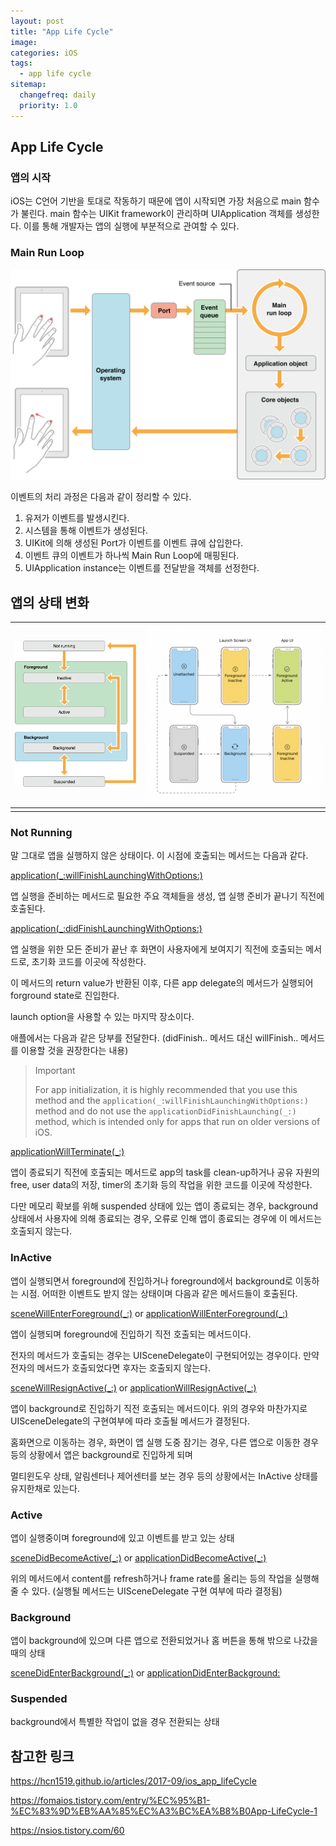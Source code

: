 ```yaml
---
layout: post
title: "App Life Cycle"
image:
categories: iOS
tags: 
  - app life cycle
sitemap:
  changefreq: daily
  priority: 1.0
---
```


## App Life Cycle

### 앱의 시작

iOS는 C언어 기반을 토대로 작동하기 때문에 앱이 시작되면 가장 처음으로 main 함수가 불린다. main 함수는 UIKit framework이 관리하며 UIApplication 객체를 생성한다. 이를 통해 개발자는 앱의 실행에 부분적으로 관여할 수 있다.



### Main Run Loop

<img src="https://raw.githubusercontent.com/Neph3779/Blog-Image/forUpload/img/20210711155954.PNG" alt="img" style="zoom:50%;" />

이벤트의 처리 과정은 다음과 같이 정리할 수 있다.

1. 유저가 이벤트를 발생시킨다.
2. 시스템을 통해 이벤트가 생성된다.
3. UIKit에 의해 생성된 Port가 이벤트를 이벤트 큐에 삽입한다.
4. 이벤트 큐의 이벤트가 하나씩 Main Run Loop에 매핑된다.
5. UIApplication instance는 이벤트를 전달받을 객체를 선정한다.



## 앱의 상태 변화

| <img src="https://raw.githubusercontent.com/Neph3779/Blog-Image/forUpload/img/20210711160214.PNG" alt="img" style="zoom:50%;" /> | <img src="https://raw.githubusercontent.com/Neph3779/Blog-Image/forUpload/img/20210711160423.png" alt="123540849-04b7c100-d77c-11eb-9b13-a08e8daf0ed9" style="zoom:50%;" /> |
| ------------------------------------------------------------ | ------------------------------------------------------------ |
|                                                              |                                                              |



### Not Running

말 그대로 앱을 실행하지 않은 상태이다. 이 시점에 호출되는 메서드는 다음과 같다.

[application(_:willFinishLaunchingWithOptions:)](https://developer.apple.com/documentation/uikit/uiapplicationdelegate/1623032-application)

앱 실행을 준비하는 메서드로 필요한 주요 객체들을 생성, 앱 실행 준비가 끝나기 직전에 호출된다.

[application(_:didFinishLaunchingWithOptions:)](https://developer.apple.com/documentation/uikit/uiapplicationdelegate/1622921-application)

앱 실행을 위한 모든 준비가 끝난 후 화면이 사용자에게 보여지기 직전에 호출되는 메서드로, 초기화 코드를 이곳에 작성한다. 

이 메서드의 return value가 반환된 이후, 다른 app delegate의 메서드가 실행되어 forground state로 진입한다. 

launch option을 사용할 수 있는 마지막 장소이다.

애플에서는 다음과 같은 당부를 전달한다. (didFinish.. 메서드 대신  willFinish.. 메서드를 이용할 것을 권장한다는 내용)

> Important
>
> For app initialization, it is highly recommended that you use this method and the `application(_:willFinishLaunchingWithOptions:)` method and do not use the `applicationDidFinishLaunching(_:)` method, which is intended only for apps that run on older versions of iOS.

[applicationWillTerminate(_:)](https://developer.apple.com/documentation/uikit/uiapplicationdelegate/1623111-applicationwillterminate) 

앱이 종료되기 직전에 호출되는 메서드로 app의 task를 clean-up하거나 공유 자원의 free, user data의 저장, timer의 초기화 등의 작업을 위한 코드를 이곳에 작성한다.

다만 메모리 확보를 위해 suspended 상태에 있는 앱이 종료되는 경우, background 상태에서 사용자에 의해 종료되는 경우, 오류로 인해 앱이 종료되는 경우에 이 메서드는 호출되지 않는다.



### InActive

앱이 실행되면서 foreground에 진입하거나 foreground에서 background로 이동하는 시점. 어떠한 이벤트도 받지 않는 상태이며 다음과 같은 메서드들이 호출된다.

[sceneWillEnterForeground(_:)](https://developer.apple.com/documentation/uikit/uiscenedelegate/3197918-scenewillenterforeground) or  [applicationWillEnterForeground(_:)](https://developer.apple.com/documentation/uikit/uiapplicationdelegate/1623076-applicationwillenterforeground)

앱이 실행되며 foreground에 진입하기 직전 호출되는 메서드이다.

전자의 메서드가 호출되는 경우는 UISceneDelegate이 구현되어있는 경우이다. 만약 전자의 메서드가 호출되었다면 후자는 호출되지 않는다.

[sceneWillResignActive(_:)](https://developer.apple.com/documentation/uikit/uiscenedelegate/3197919-scenewillresignactive) or  [applicationWillResignActive(_:)](https://developer.apple.com/documentation/uikit/uiapplicationdelegate/1622950-applicationwillresignactive)

앱이 background로 진입하기 직전 호출되는 메서드이다. 위의 경우와 마찬가지로 UISceneDelegate의 구현여부에 따라 호출될 메서드가 결정된다.

홈화면으로 이동하는 경우, 화면이 앱 실행 도중 잠기는 경우, 다른 앱으로 이동한 경우 등의 상황에서 앱은 background로 진입하게 되며

멀티윈도우 상태, 알림센터나 제어센터를 보는 경우 등의 상황에서는 InActive 상태를 유지한채로 있는다.




### Active

앱이 실행중이며 foreground에 있고 이벤트를 받고 있는 상태

[sceneDidBecomeActive(_:)](https://developer.apple.com/documentation/uikit/uiscenedelegate/3197915-scenedidbecomeactive) or [applicationDidBecomeActive(_:)](https://developer.apple.com/documentation/uikit/uiapplicationdelegate/1622956-applicationdidbecomeactive)

위의 메서드에서 content를 refresh하거나 frame rate를 올리는 등의 작업을 실행해줄 수 있다. (실행될 메서드는 UISceneDelegate 구현 여부에 따라 결정됨)

### Background

앱이 background에 있으며 다른 앱으로 전환되었거나 홈 버튼을 통해 밖으로 나갔을 때의 상태

[sceneDidEnterBackground(_:)](https://developer.apple.com/documentation/uikit/uiscenedelegate/3197917-scenedidenterbackground?language=objc) or [applicationDidEnterBackground:](https://developer.apple.com/documentation/uikit/uiapplicationdelegate/1622997-applicationdidenterbackground?language=objc)

### Suspended

background에서 특별한 작업이 없을 경우 전환되는 상태



## 참고한 링크

https://hcn1519.github.io/articles/2017-09/ios_app_lifeCycle

https://fomaios.tistory.com/entry/%EC%95%B1-%EC%83%9D%EB%AA%85%EC%A3%BC%EA%B8%B0App-LifeCycle-1

https://nsios.tistory.com/60

